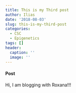 ```yaml
---
title: This is my Third post
author: Ilias
date: '2018-08-03'
slug: this-is-my-third-post
categories:
  - CSC
  - Epigenetics
tags: []
header:
  caption: ''
  image: ''
---
```


#### Post
Hi, I am blogging with Roxana!!!